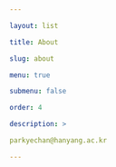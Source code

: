 ```yaml
---

layout: list

title: About

slug: about

menu: true

submenu: false

order: 4

description: >

parkyechan@hanyang.ac.kr

---
```

